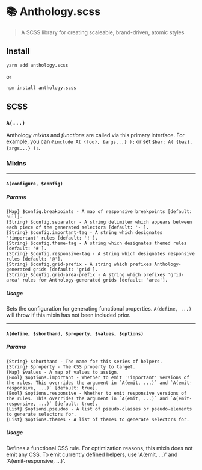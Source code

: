 # 📚 Anthology.scss

> A SCSS library for creating scaleable, brand-driven, atomic styles

## Install
```sh
yarn add anthology.scss
```
or
```sh
npm install anthology.scss
```

## SCSS

### `A(...)`

Anthology _mixins_ and _functions_ are called via this primary interface. For example, you can `@include A( {foo}, {args...} );` or set `$bar: A( {baz}, {args...} );`.

### Mixins
---

#### `A(configure, $config)`

##### Params
```
{Map} $config.breakpoints - A map of responsive breakpoints [default: null].
{String} $config.separator - A string delimiter which appears between each piece of the generated selectors [default: '-'].
{String} $config.important-tag - A string which designates '!important' rules [default: '!'].
{String} $config.theme-tag - A string which designates themed rules [default: '#'].
{String} $config.responsive-tag - A string which designates responsive rules [default: '@'].
{String} $config.grid-prefix - A string which prefixes Anthology-generated grids [default: 'grid'].
{String} $config.grid-area-prefix - A string which prefixes 'grid-area' rules for Anthology-generated grids [default: 'area'].
```

##### Usage

Sets the configuration for generating functional properties. `A(define, ...)` will throw if this mixin has not been included prior.

---

#### `A(define, $shorthand, $property, $values, $options)`

##### Params
```
{String} $shorthand - The name for this series of helpers.
{String} $property - The CSS property to target.
{Map} $values - A map of values to assign.
{Bool} $options.important - Whether to emit '!important' versions of the rules. This overrides the argument in `A(emit, ...)` and `A(emit-responsive, ...)` [default: true].
{Bool} $options.responsive - Whether to emit responsive versions of the rules. This overrides the argument in `A(emit, ...)` and `A(emit-responsive, ...)` [default: true].
{List} $options.pseudos - A list of pseudo-classes or pseudo-elements to generate selectors for.
{List} $options.themes - A list of themes to generate selectors for.
```

##### Usage

Defines a functional CSS rule. For optimization reasons, this mixin does not emit any CSS. To emit currently defined helpers, use 'A(emit, ...)' and 'A(emit-responsive, ...)'.
